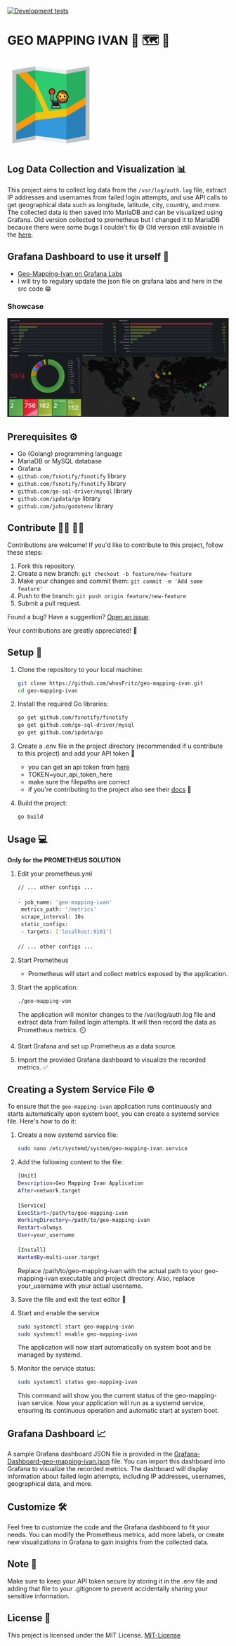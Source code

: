 [![Development tests](https://github.com/whosFritz/geo-mapping-ivan/actions/workflows/go.yml/badge.svg)](https://github.com/whosFritz/geo-mapping-ivan/actions/workflows/go.yml)

# GEO MAPPING IVAN :bearded_person: :world_map: :mag_right:

<img src="LOGO-GEO-MAPPING-IVAN.png" alt="LOGO GEO MAPPING IVAN" width="200"/>

## Log Data Collection and Visualization :bar_chart:

This project aims to collect log data from the `/var/log/auth.log` file, extract IP addresses and usernames from failed login attempts, and use API calls to get geographical data such as longitude, latitude, city, country, and more. The collected data is then saved into MariaDB and can be visualized using Grafana.
Old version collected to prometheus but I changed it to MariaDB because there were some bugs I couldn't fix :sweat_smile:
Old version still avaiable in the [here](old_prometheus_way_code.go.txt).

## Grafana Dashboard to use it urself :prince:

- [Geo-Mapping-Ivan on Grafana Labs](https://grafana.com/grafana/dashboards/19450-geo-mapping-ivan/)
- I will try to regulary update the json file on grafana labs and here in the src code :grin:

### Showcase

![Dashboard panels](screeshot2.PNG)

## Prerequisites :gear:

- Go (Golang) programming language
- MariaDB or MySQL database
- Grafana
- `github.com/fsnotify/fsnotify` library
- `github.com/fsnotify/fsnotify` library
- `github.com/go-sql-driver/mysql` library
- `github.com/ipdata/go` library
- `github.com/joho/godotenv` library

## Contribute :construction_worker_man: :construction_worker_man:

Contributions are welcome! If you'd like to contribute to this project, follow these steps:

1. Fork this repository.
2. Create a new branch: `git checkout -b feature/new-feature`
3. Make your changes and commit them: `git commit -m 'Add some feature'`
4. Push to the branch: `git push origin feature/new-feature`
5. Submit a pull request.

Found a bug? Have a suggestion? [Open an issue](https://github.com/whosFritz/geo-mapping-ivan/issues).

Your contributions are greatly appreciated! :rocket:

## Setup :wrench:

1. Clone the repository to your local machine:

   ```bash
   git clone https://github.com/whosFritz/geo-mapping-ivan.git
   cd geo-mapping-ivan
   ```

2. Install the required Go libraries:
   ```bash
   go get github.com/fsnotify/fsnotify
   go get github.com/go-sql-driver/mysql
   go get github.com/ipdata/go
   ```
3. Create a .env file in the project directory (recommended if u contribute to this project) and add your API token :key:

   - you can get an api token from [here](https://ipdata.co/)
   - TOKEN=your_api_token_here
   - make sure the filepaths are correct
   - if you're contributing to the project also see their [docs](https://docs.ipdata.co/docs) :bookmark_tabs:

4. Build the project:

   ```bash
   go build
   ```

## Usage :computer:

**Only for the PROMETHEUS SOLUTION**

1. Edit your prometheus.yml

   ```bash
   // ... other configs ...

   - job_name: 'geo-mapping-ivan'
    metrics_path: '/metrics'
    scrape_interval: 10s
    static_configs:
    - targets: ['localhost:9101']

   // ... other configs ...
   ```

2. Start Prometheus
   - Prometheus will start and collect metrics exposed by the application.
3. Start the application:

   ```bash
   ./geo-mapping-van
   ```

   The application will monitor changes to the /var/log/auth.log file and extract data from failed login attempts. It will then record the data as Prometheus metrics. :timer_clock:

4. Start Grafana and set up Prometheus as a data source.

5. Import the provided Grafana dashboard to visualize the recorded metrics. :white_check_mark:

## Creating a System Service File :gear:

To ensure that the `geo-mapping-ivan` application runs continuously and starts automatically upon system boot, you can create a systemd service file. Here's how to do it:

1. Create a new systemd service file:

   ```bash
   sudo nano /etc/systemd/system/geo-mapping-ivan.service
   ```

2. Add the following content to the file:

   ```bash
   [Unit]
   Description=Geo Mapping Ivan Application
   After=network.target

   [Service]
   ExecStart=/path/to/geo-mapping-ivan
   WorkingDirectory=/path/to/geo-mapping-ivan
   Restart=always
   User=your_username

   [Install]
   WantedBy=multi-user.target
   ```

   Replace /path/to/geo-mapping-ivan with the actual path to your geo-mapping-ivan executable and project directory. Also, replace your_username with your actual username.

3. Save the file and exit the text editor :floppy_disk:
4. Start and enable the service

   ```bash
   sudo systemctl start geo-mapping-ivan
   sudo systemctl enable geo-mapping-ivan
   ```

   The application will now start automatically on system boot and be managed by systemd.

5. Monitor the service status:
   ```bash
   sudo systemctl status geo-mapping-ivan
   ```
   This command will show you the current status of the geo-mapping-ivan service.
   Now your application will run as a systemd service, ensuring its continuous operation and automatic start at system boot.

## Grafana Dashboard :chart_with_upwards_trend:

A sample Grafana dashboard JSON file is provided in the [Grafana-Dashboard-geo-mapping-ivan.json](Grafana-Dashboard-geo-mapping-ivan.json) file. You can import this dashboard into Grafana to visualize the recorded metrics. The dashboard will display information about failed login attempts, including IP addresses, usernames, geographical data, and more.

## Customize :hammer_and_wrench:

Feel free to customize the code and the Grafana dashboard to fit your needs. You can modify the Prometheus metrics, add more labels, or create new visualizations in Grafana to gain insights from the collected data.

## Note :memo:

Make sure to keep your API token secure by storing it in the .env file and adding that file to your .gitignore to prevent accidentally sharing your sensitive information.

## License :scroll:

This project is licensed under the MIT License. [MIT-License](LICENSE)

